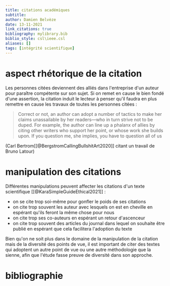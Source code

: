```yaml
---
title: citations académiques
subtitle:
author: Damien Belvèze
date: 13-11-2021
link_citations: true
bibliography: mylibrary.bib
biblio_style: csl\ieee.csl
aliases: []
tags: [intégrité scientifique]
---
```


# aspect rhétorique de la citation

Les personnes citées deviennent des alliés dans l'entreprise d'un auteur pour paraître compétente sur son sujet. 
Si on remet en cause le bien fondé d'une assertion, la citation induit le lecteur à penser qu'il faudra en plus remettre en cause les travaux de toutes les personnes citées : 

>Correct or not, an author can adopt a number of tactics to make her claims unassailable by her readers—who in turn strive not to be duped. For example, the author can line up a phalanx of allies by citing other writers who support her point, or whose work she builds upon. If you question me, she implies, you have to question all of us

(Carl Bertrom[[@BergstromCallingBullshitArt2020]] citant un travail de Bruno Latour)



# manipulation des citations

Différentes manipulations peuvent affecter les citations d'un texte scientifique [[@KaraSimpleGuideEthical2021]] : 

- on se cite trop soi-même pour gonfler le poids de ses citations
- on cite trop souvent les auteur avec lesquels on est en cheville en espérant qu'ils feront la même chose pour nous
- on cite trop ses co-auteurs en espérant un retour d'ascenceur
- on cite trop souvent des articles du journal dans lequel on souhaite être publié en espérant que cela facilitera l'adoption du texte

Bien qu'on ne soit plus dans le domaine de la manipulation de la citation mais de la diversité des points de vue, il est important de citer des textes qui adoptent un autre point de vue ou une autre méthodologie que la sienne, afin que l'étude fasse preuve de diversité dans son approche. 




# bibliographie

